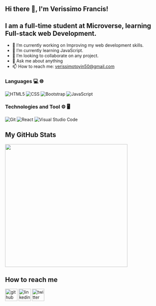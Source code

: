 ## Hi there 👋, I'm Verissimo Francis!

## I am a full-time student at Microverse, learning Full-stack web Development.

- 🔭 I’m currently working on Improving my web development skills.
- 🌱 I’m currently learning JavaScript.
- 👯 I’m looking to collaborate on any project.
- 💬 Ask me about anything
- 📫 How to reach me: verissimotoyin50@gmail.com

### Languages 💻 🌐
![HTML5](https://img.shields.io/badge/-HTML5-333333?style=flat&logo=HTML5) 
![CSS](https://img.shields.io/badge/-CSS-333333?style=flat&logo=CSS3)
![Bootstrap](https://img.shields.io/badge/-Bootstrap-333333?style=flat&logo=bootstrap)
![JavaScript](https://img.shields.io/badge/-JavaScript-000?&logo=JavaScrip)

### Technologies and Tool ⚙️ 🖥
![Git](https://img.shields.io/badge/-Git-333333?style=flat&logo=git)
![React](https://img.shields.io/badge/-React-000?&logo=React)
![Visual Studio Code](https://img.shields.io/badge/-Visual%20Studio%20Code-333333?style=flat&logo=visual-studio-code&logoColor=007ACC)

## My GitHub Stats
<img src="https://github-readme-stats.vercel.app/api?username=VTY1999&show_icons=true&theme=ADD_THEME_HERE" width="400">

## How to reach me
[<img src='https://cdn.jsdelivr.net/npm/simple-icons@3.0.1/icons/github.svg' alt='github' height='40'>](https://github.com/VTY1999) [<img src='https://cdn.jsdelivr.net/npm/simple-icons@3.0.1/icons/linkedin.svg' alt='linkedin' height='40'>](https://www.linkedin.com/in/francis-verissimo-b5b4521b1/) [<img src='https://cdn.jsdelivr.net/npm/simple-icons@3.0.1/icons/twitter.svg' alt='twitter' height='40'>](https://twitter.com/verissimoty?s=09)


